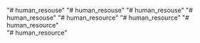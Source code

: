 "# human_resouse" 
"# human_resouse" 
"# human_resouse" 
"# human_resouse" 
"# human_resource" 
"# human_resource" 
"# human_resource"  
"# human_resource" 
